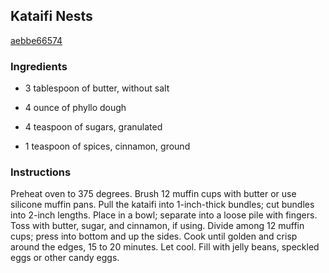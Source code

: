 ## Kataifi Nests

[aebbe66574](http://www.food.com/recipe/kataifi-nests-477275)

### Ingredients

 - 3 tablespoon of butter, without salt

 - 4 ounce of phyllo dough

 - 4 teaspoon of sugars, granulated

 - 1 teaspoon of spices, cinnamon, ground

### Instructions

Preheat oven to 375 degrees. Brush 12 muffin cups with butter or use silicone muffin pans. Pull the kataifi into 1-inch-thick bundles; cut bundles into 2-inch lengths. Place in a bowl; separate into a loose pile with fingers. Toss with butter, sugar, and cinnamon, if using. Divide among 12 muffin cups; press into bottom and up the sides. Cook until golden and crisp around the edges, 15 to 20 minutes. Let cool. Fill with jelly beans, speckled eggs or other candy eggs.